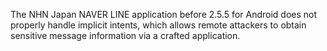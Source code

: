 The NHN Japan NAVER LINE application before 2.5.5 for Android does not properly handle implicit intents, which allows remote attackers to obtain sensitive message information via a crafted application.
